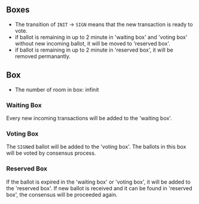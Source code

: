 ## Boxes

* The transition of `INIT` -> `SIGN` means that the new transaction is ready to vote.
* if ballot is remaining in up to 2 minute in 'waiting box' and 'voting box' without new incoming ballot, it will be moved to 'reserved box'.
* if ballot is remaining in up to 2 minute in 'reserved box', it will be removed permanantly.

## Box

* The number of room in box: infinit


### Waiting Box

Every new incoming transactions will be added to the 'waiting box'.


### Voting Box

The `SIGN`ed ballot will be added to the 'voting box'. The ballots in this box will be voted by consensus process.


### Reserved Box

If the ballot is expired in the 'waiting box' or 'voting box', it will be added to the 'reserved box'. If new ballot is received and it can be found in 'reserved box', the consensus will be proceeded again.
